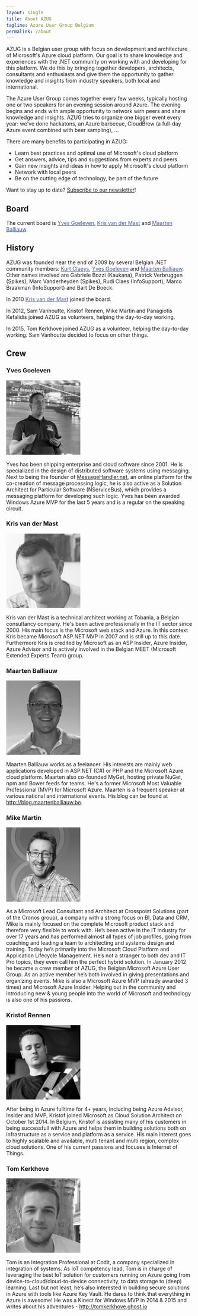 ```yaml
---
layout: single
title: About AZUG
tagline: Azure User Group Belgium
permalink: /about
---
```


AZUG is a Belgian user group with focus on development and architecture of Microsoft's Azure&nbsp;cloud platform. Our goal is to share knowledge and experiences with the .NET community on&nbsp;working with and developing for this&nbsp;platform. We do this by bringing together developers, architects, consultants and enthusiasts and give them the opportunity to gather knowledge and&nbsp;insights from industry speakers, both local and international.

The Azure User Group comes together every few weeks, typically hosting one or two speakers for an evening session around Azure. The evening begins and ends with ample opportunity to network wirh peers and share knowledge and insights. AZUG tries to organize one bigger event every year: we've done hackatons, an Azure barbecue, CloudBrew (a full-day Azure event combined&nbsp;with beer sampling), ...

There are many benefits to participating in AZUG:

* Learn best practices and optimal use of Microsoft's cloud platform
* Get answers, advice, tips and suggestions from experts and peers
* Gain new insights and ideas in how to apply Microsoft's cloud platform
* Network with local peers
* Be on the cutting edge of technology, be part of the future

Want to stay up to date? <a href="http://azug.us2.list-manage.com/subscribe/?u=47e1708de98684b0f393d63b3&amp;id=9463ee7106">Subscribe to our newsletter</a>!

## Board

The current board is <a href="http://cloudshaper.wordpress.com"><span style="color: #455f9c;">Yves Goeleven</span></a>, <a href="http://blog.krisvandermast.com/"><span style="color: #455f9c;">Kris van der Mast</span></a>&nbsp;and <a href="http://blog.maartenballiauw.be/"><span style="color: #455f9c;">Maarten Balliauw</span></a>.

## History

AZUG was founded near the end of 2009 by several Belgian .NET community members: <a href="http://www.devitect.net/"><span style="color: #455f9c;">Kurt Claeys</span></a>, <a href="http://cloudshaper.wordpress.com"><span style="color: #455f9c;">Yves Goeleven</span></a> and <a href="http://blog.maartenballiauw.be/"><span style="color: #455f9c;">Maarten Balliauw</span></a>. Other names involved are Gabriele Bozzi (Kaukana), Patrick Verbruggen (Spikes), Marc Vanderheyden (Spikes), Rudi Claes (InfoSupport), Marco Braakman (InfoSupport) and Bart De Boeck.

In 2010 <a href="http://blog.krisvandermast.com/"><span style="color: #455f9c;">Kris van der Mast</span></a> joined the board.

In 2012, Sam Vanhoutte, Kristof Rennen, Mike Martin and Panagiotis Kefalidis joined AZUG as volunteers, helping the day-to-day working.

In 2015, Tom Kerkhove joined AZUG as a&nbsp;volunteer, helping the day-to-day working. Sam Vanhoutte decided to focus on other things.


## Crew

### Yves Goeleven

![](/assets/media/crew/yves-goeleven.jpg)

Yves has been shipping enterprise and cloud software since 2001. He is specialized in the design of distributed software systems using messaging. Next to being the founder of <a href="http://www.MessageHandler.net">MessageHandler.net</a>, an online platform for the co-creation of message processing logic, he is also active as a Solution Architect for Particular Software (NServiceBus), which provides a messaging platform for developing such logic. Yves has been awarded Windows Azure MVP for the last 5 years and is a regular on the speaking circuit.

### Kris van der Mast

![](/assets/media/crew/kris-vandermast.jpg)

Kris van der Mast is a technical architect working at Tobania, a Belgian consultancy company. He's been active professionally in the IT sector since 2000. His main focus is the Microsoft web stack and Azure. In this context Kris became Microsoft ASP.NET MVP in 2007 and is still up to this date. Furthermore Kris is credited by Microsoft as an ASP Insider, Azure Insider, Azure Advisor and is actively involved in the Belgian MEET (Microsoft Extended Experts Team) group.

### Maarten Balliauw

![](/assets/media/crew/maarten-balliauw.jpg)

Maarten Balliauw works as a feelancer. His interests are mainly web applications developed in ASP.NET (C#) or PHP and the Microsoft Azure cloud platform. Maarten also co-founded MyGet, hosting private NuGet, npm and Bower feeds for teams. He's a former Microsoft Most Valuable Professional (MVP) for Microsoft Azure. Maarten is a frequent speaker at various national and international events. His blog can be found at <a href="http://blog.maartenballiauw.be">http://blog.maartenballiauw.be</a>.

### Mike Martin

![](/assets/media/crew/mike-martin.jpg)

As a Microsoft Lead Consultant and Architect at Crosspoint Solutions (part of the Cronos group), a company with a strong focus on BI, Data and CRM, Mike is mainly focused on the complete Microsoft product stack and therefore very flexible to work with. He&rsquo;s been active in the IT industry for over 17 years and has performed almost all types of job profiles, going from coaching and leading a team to architecting and systems design and training. Today he&rsquo;s primarily into the Microsoft Cloud Platform and Application Lifecycle Management. He&rsquo;s not a stranger to both dev and IT Pro topics, they even call him the perfect hybrid solution.
In January 2012 he became a crew member of AZUG, the Belgian Microsoft Azure User Group. As an active member he&rsquo;s both involved in giving presentations and organizing events. Mike is also a Microsoft Azure MVP (already awarded 3 times) and Microsoft Azure Insider.
Helping out in the community and introducing new &amp; young people into the world of Microsoft and technology is also one of his passions.

### Kristof Rennen

![](/assets/media/crew/kristof-rennen.png)

After being in Azure fulltime for 4+ years, including being Azure Advisor, Insider and MVP, Kristof joined Microsoft as Cloud Solution Architect on October 1st 2014.
In Belgium, Kristof is assisting many of his customers in being successfull with Azure and helps them in building solutions both on infrastructure as a service and platform as a service.
His main interest goes to highly scalable and available, multi tenant and multi region, complex cloud solutions. One of his current passions and focuses is Internet of Things.

### Tom Kerkhove

![](/assets/media/crew/tom-kerkhove.jpg)

Tom is an Integration Professional at Codit, a company specialized in integration of systems. As IoT competency lead, Tom is in charge of leveraging the best IoT solution for customers running on Azure going from device-to-cloud/cloud-to-device connectivity, to data storage to (deep) learning. Last but not least, he&rsquo;s also interested in building secure solutions in Azure with tools like Azure Key Vault. He dares to think that everything in Azure is awesome!
He was a Kinect for Windows MVP in 2014 &amp; 2015 and writes about his adventures - <a href="http://tomkerkhove.ghost.io" target="_blank">http://tomkerkhove.ghost.io</a>
